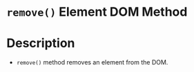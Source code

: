 # `remove()` Element DOM Method

# Description

- `remove()` method removes an element from the DOM.
